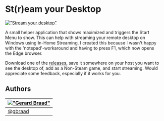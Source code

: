 # St(r)eam your Desktop

[!["Stream your desktop"](https://raw.githubusercontent.com/gbraad/stream-desktop/master/icons/icon.png)](http://github.com/gbraad/stream-desktop)

A small helper application that shows maximized and triggers the Start Menu to show. This can help with streaming your remote desktop on Windows using In-Home Streaming. I created this because I wasn't happy with the 'notepad'-workaround and having to press F1, which now opens the Edge browser.


Download one of the [releases](https://github.com/gbraad/stream-desktop/releases/), save it somewhere on your host you want to see the desktop of, add as a Non-Steam game, and start streaming. Would appreciate some feedback, especially if it works for you.


Authors
-------

| [!["Gerard Braad"](http://gravatar.com/avatar/e466994eea3c2a1672564e45aca844d0.png?s=60)](http://gbraad.nl "Gerard Braad <me@gbraad.nl>") |
|---|
| [@gbraad](https://twitter.com/gbraad)  |
